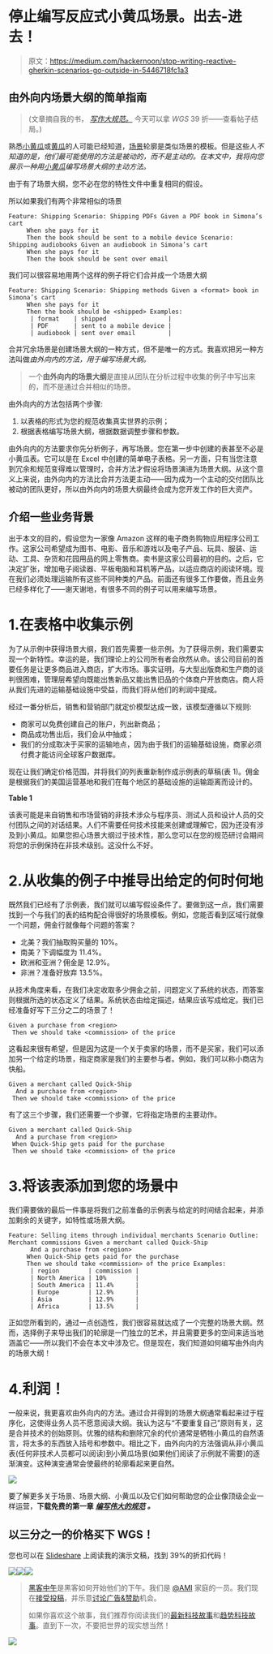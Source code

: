 # 停止编写反应式小黄瓜场景。出去-进去！

> 原文：<https://medium.com/hackernoon/stop-writing-reactive-gherkin-scenarios-go-outside-in-5446718fc1a3>

## 由外向内场景大纲的简单指南

> (文章摘自我的书， [*写作大规范。*](https://www.manning.com/books/writing-great-specifications) 今天可以拿 *WGS* 39 折——查看帖子结局。)

熟悉[小黄瓜](https://github.com/cucumber/cucumber/wiki/Gherkin)或[黄瓜](https://cucumber.io)的人可能已经知道，[场景](https://hackernoon.com/tagged/scenario)轮廓是类似场景的模板。但是这些人*不知道的是，他们最可能使用的方法是被动的，而不是主动的。在本文中，我将向您展示一种用[小黄瓜](https://hackernoon.com/tagged/gherkin)编写场景大纲的主动方法。*

由于有了场景大纲，您不必在您的特性文件中重复相同的假设。

所以如果我们有两个非常相似的场景

```
Feature: Shipping Scenario: Shipping PDFs Given a PDF book in Simona’s cart
     When she pays for it
     Then the book should be sent to a mobile device Scenario: Shipping audiobooks Given an audiobook in Simona’s cart
     When she pays for it
     Then the book should be sent over email
```

我们可以很容易地用两个这样的例子将它们合并成一个场景大纲

```
Feature: Shipping Scenario: Shipping methods Given a <format> book in Simona’s cart
     When she pays for it
     Then the book should be <shipped> Examples:
      | format    | shipped                 | 
      | PDF       | sent to a mobile device |
      | audiobook | sent over email         | 
```

合并冗余场景是创建场景大纲的一种方式，但不是唯一的方式。我喜欢把另一种方法叫做*由外向内的方法，用于编写场景大纲。*

> 一个**由外向内的场景大纲**是直接从团队在分析过程中收集的例子中写出来的，而不是通过合并相似的场景。

由外向内的方法包括两个步骤:

1.  以表格的形式为您的规范收集真实世界的示例；
2.  根据表格编写场景大纲，根据数据调整步骤和参数。

由外向内的方法要求你先分析例子，再写场景。您在第一步中创建的表甚至不必是小黄瓜表。它可以是在 Excel 中创建的简单电子表格。另一方面，只有当您注意到冗余和规范变得难以管理时，合并方法才假设将场景演进为场景大纲。从这个意义上来说，由外向内的方法比合并方法更主动——因为成为一个主动的交付团队比被动的团队更好，所以由外向内的场景大纲最终会成为您开发工作的巨大资产。

## 介绍一些业务背景

出于本文的目的，假设您为一家像 Amazon 这样的电子商务购物应用程序公司工作。这家公司希望成为图书、电影、音乐和游戏以及电子产品、玩具、服装、运动、工具、杂货和花园用品的网上零售商。卖书是这家公司最初的目的。之后，它决定扩张，增加电子阅读器、平板电脑和耳机等产品，以适应商店的阅读环境。现在我们必须处理运输所有这些不同种类的产品。前面还有很多工作要做，而且业务已经多样化了——谢天谢地，有很多不同的例子可以用来编写场景。

# 1.在表格中收集示例

为了从示例中获得场景大纲，我们首先需要一些示例。为了获得示例，我们需要实现一个新特性。幸运的是，我们理论上的公司所有者会欣然从命。该公司目前的首要任务是让更多商品进入商店，扩大市场。事实证明，与大型出版商和生产商的谈判很困难，管理层希望向既能出售新品又能出售旧品的个体商户开放商店。商人将从我们先进的运输基础设施中受益，而我们将从他们的利润中提成。

经过一番分析后，销售和营销部门就定价模型达成一致，该模型遵循以下规则:

*   商家可以免费创建自己的账户，列出新商品；
*   商品成功售出后，我们会从中抽成；
*   我们的分成取决于买家的运输地点，因为由于我们的运输基础设施，商家必须付费才能访问全球客户数据库。

现在让我们确定价格范围，并将我们的列表重新制作成示例表的草稿(表 1)。佣金是根据我们的美国运营基地和我们在每个地区的基础设施的运输距离而设计的。

**Table 1**

该表可能是来自销售和市场营销的非技术涉众与程序员、测试人员和设计人员的交付团队之间的对话结果。人们不需要任何技术技能来创建或理解它，因为还没有涉及到小黄瓜。如果您担心场景大纲过于技术性，那么您可以在您的规范研讨会期间将您的示例保持在非技术级别。这没什么不好。

# 2.从收集的例子中推导出给定的何时何地

既然我们已经有了示例表，我们就可以编写假设条件了。要做到这一点，我们需要找到一个与我们的表的结构配合得很好的场景模板。例如，您能否看到区域行就像一个问题，佣金行就像每个问题的答案？

*   北美？我们抽取购买量的 10%。
*   南美？下调幅度为 11.4%。
*   欧洲和亚洲？佣金是 12.9%。
*   非洲？准备好放弃 13.5%。

从技术角度来看，在我们决定收取多少佣金之前，问题定义了系统的状态，而答案则根据所选的状态定义了结果。系统状态由给定描述，结果应该写成给定。我们已经准备好写下三分之二的场景了！

```
Given a purchase from <region>
 Then we should take <commission> of the price
```

这看起来很有希望，但是因为这是一个关于卖家的场景，而不是买家，我们可以添加另一个给定的场景，指定商家是我们的主要参与者。例如，我们可以称小商店为快船。

```
Given a merchant called Quick-Ship
  And a purchase from <region>
 Then we should take <commission> of the price
```

有了这三个步骤，我们还需要一个步骤，它将指定场景的主要动作。

```
Given a merchant called Quick-Ship
  And a purchase from <region>
 When Quick-Ship gets paid for the purchase
 Then we should take <commission> of the price
```

# 3.将该表添加到您的场景中

我们需要做的最后一件事是将我们之前准备的示例表与给定的时间结合起来，并添加剩余的关键字，如特性或场景大纲。

```
Feature: Selling items through individual merchants Scenario Outline: Merchant commissions Given a merchant called Quick-Ship
      And a purchase from <region>
     When Quick-Ship gets paid for the purchase
     Then we should take <commission> of the price Examples:
      | region        | commission |
      | North America | 10%        |
      | South America | 11.4%      |
      | Europe        | 12.9%      |
      | Asia          | 12.9%      |
      | Africa        | 13.5%      |
```

正如您所看到的，通过一点创造性，我们很容易就达成了一个完整的场景大纲。然而，选择例子来导出我们的轮廓是一门独立的艺术，并且需要更多的空间来适当地涵盖它——所以我们不会在本文中涉及它。但是现在，我们知道如何编写由外向内的场景大纲！

# 4.利润！

一般来说，我更喜欢由外向内的方法。通过合并得到的场景大纲通常看起来过于程序化，这使得业务人员不愿意阅读大纲。我认为这与“不要重复自己”原则有关，这是合并技术的创始原则。优雅的结构和删除冗余的代价通常是牺牲小黄瓜的自然语言，将太多的东西放入括号和参数中。相比之下，由外向内的方法强调从非小黄瓜表(任何非技术人员都可以阅读)到小黄瓜场景(如果他们阅读了示例就不需要)的逐渐演变。这种演变通常会使最终的轮廓看起来更自然。

![](img/3f9fd6f39599959e147d83e8c021f794.png)

要了解更多关于场景、场景大纲、小黄瓜以及它们如何帮助您的企业像顶级企业一样运营，**下载免费的第一章** [***编写伟大的规范***](https://www.manning.com/books/writing-great-specifications) ***。***

## 以三分之一的价格买下 WGS！

您也可以在 [Slideshare](http://www.slideshare.net/thion/specifications-for-the-real-world) 上阅读我的演示文稿，找到 39%的折扣代码！

[![](img/50ef4044ecd4e250b5d50f368b775d38.png)](http://bit.ly/HackernoonFB)[![](img/979d9a46439d5aebbdcdca574e21dc81.png)](https://goo.gl/k7XYbx)[![](img/2930ba6bd2c12218fdbbf7e02c8746ff.png)](https://goo.gl/4ofytp)

> [黑客中午](http://bit.ly/Hackernoon)是黑客如何开始他们的下午。我们是 [@AMI](http://bit.ly/atAMIatAMI) 家庭的一员。我们现在[接受投稿](http://bit.ly/hackernoonsubmission)，并乐意[讨论广告&赞助](mailto:partners@amipublications.com)机会。
> 
> 如果你喜欢这个故事，我们推荐你阅读我们的[最新科技故事](http://bit.ly/hackernoonlatestt)和[趋势科技故事](https://hackernoon.com/trending)。直到下一次，不要把世界的现实想当然！

![](img/be0ca55ba73a573dce11effb2ee80d56.png)